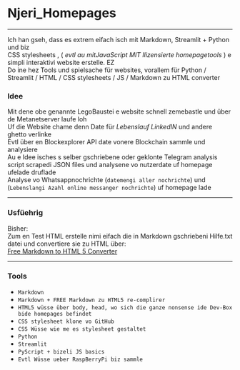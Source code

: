 # Njeri_Homepages
---
Ich han gseh, dass es extrem eifach isch mit Markdown, Streamlit + Python und biz<br/>
CSS stylesheets , ( _evtl au mitJavaScript MIT llizensierte homepagetools_ ) e simpli interaktivi website erstelle. EZ
<br/>
Do ine hez Tools und spielsache für websites, vorallem für Python / Streamlit / HTML / CSS stylesheets / JS / Markdown zu HTML converter <br/>
### Idee
Mit dene obe genannte LegoBaustei e website schnell zemebastle und über de Metanetserver laufe loh <br/>
Uf die Website chame denn Date für *Lebenslauf* *LinkedIN* und andere ghetto verlinke <br/>
Evtl über en Blockexplorer API date vonere Blockchain sammle und analysiere <br/>
Au e Idee isches s selber gschriebene oder geklonte Telegram analysis script scrapedi JSON files und analysene vo nutzerdate uf homepage ufelade druflade <br/>
Analyse vo Whatsappnochrichte (`datemengi aller nochrichte`) und (`Lebenslangi Azahl online messanger nochrichte`) uf homepage lade

---

### Usfüehrig
Bisher: <br/>
Zum en Test HTML erstelle nimi eifach die in Markdown gschriebeni Hilfe.txt datei und convertiere sie zu HTML über: <br/>
[Free Markdown to HTML 5 Converter](https://markdowntohtml.com)

---

### Tools
* `Markdown` <br/>
* `Markdown + FREE Markdown zu HTML5 re-complirer` <br/>
* `HTML5 wüsse über body, head, wo sich die ganze nonsense ide Dev-Box bide homepages befindet` <br/>
* `CSS stylesheet klone vo GitHub` <br/>
* `CSS Wüsse wie me es stylesheet gestaltet` <br/>
* `Python` <br/>
* `Streamlit` <br/>
* `PyScript + bizeli JS basics`
* `Evtl Wüsse ueber RaspBerryPi biz sammle`

